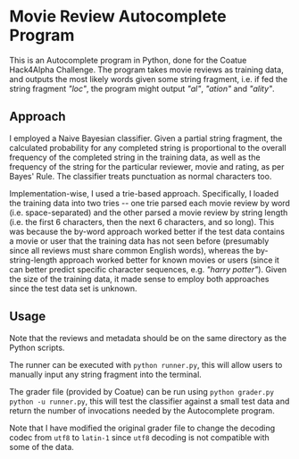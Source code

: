 # Movie Review Autocomplete Program

This is an Autocomplete program in Python, done for the Coatue Hack4Alpha Challenge. The program takes movie reviews as training data, and outputs the most likely words given some string fragment, i.e. if fed the string fragment *"loc"*, the program might output *"al"*, *"ation"* and *"ality"*.

## Approach

I employed a Naive Bayesian classifier. Given a partial string fragment, the calculated probability for any completed string is proportional to the overall frequency of the completed string in the training data, as well as the frequency of the string for the particular reviewer, movie and rating, as per Bayes' Rule. The classifier treats punctuation as normal characters too.

Implementation-wise, I used a trie-based approach. Specifically, I loaded the training data into two tries -- one trie parsed each movie review by word (i.e. space-separated) and the other parsed a movie review by string length (i.e. the first 6 characters, then the next 6 characters, and so long). This was because the by-word approach worked better if the test data contains a movie or user that the training data has not seen before (presumably since all reviews must share common English words), whereas the by-string-length approach worked better for known movies or users (since it can better predict specific character sequences, e.g. *"harry potter"*). Given the size of the training data, it made sense to employ both approaches since the test data set is unknown.


## Usage

Note that the reviews and metadata should be on the same directory as the Python scripts. 

The runner can be executed with `python runner.py`, this will allow users to manually input any string fragment into the terminal.

The grader file (provided by Coatue) can be run using `python grader.py python -u runner.py`, this will test the classifier against a small test data and return the number of invocations needed by the Autocomplete program.

Note that I have modified the original grader file to change the decoding codec from `utf8` to `latin-1` since `utf8` decoding is not compatible with some of the data.



 

